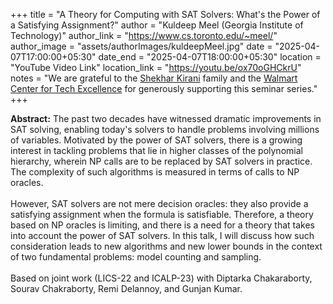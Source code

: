 +++
title = "A Theory for Computing with SAT Solvers: What's the Power of a Satisfying Assignment?"
author = "Kuldeep Meel (Georgia Institute of Technology)"
author_link = "https://www.cs.toronto.edu/~meel/"
author_image = "assets/authorImages/kuldeepMeel.jpg"
date = "2025-04-07T17:00:00+05:30"
date_end = "2025-04-07T18:00:00+05:30"
location = "YouTube Video Link"
location_link = "https://youtu.be/ox70oGHCkrU"
notes = "We are grateful to the <a href = "https://www.accel.com/people/shekhar-kirani" target= "_blank">Shekhar Kirani</a> family and the <a href = "https://www.csa.iisc.ac.in/cfe-walmart/" target= "_blank">Walmart Center for Tech Excellence</a> for generously supporting this seminar series."
+++

<b>Abstract:</b>
The past two decades have witnessed dramatic improvements in SAT solving, enabling today's solvers to handle problems involving millions of variables. Motivated by the power of SAT solvers, there is a growing interest in tackling problems that lie in higher classes of the polynomial hierarchy, wherein NP calls are to be replaced by SAT solvers in practice. The complexity of such algorithms is measured in terms of calls to NP oracles. 
<br><br>
However, SAT solvers are not mere decision oracles: they also provide a satisfying assignment when the formula is satisfiable. Therefore, a theory based on NP oracles is limiting, and there is a need for a theory that takes into account the power of SAT solvers. In this talk, I will discuss how such consideration leads to new algorithms and new lower bounds in the context of two fundamental problems: model counting and sampling.
<br><br>
Based on joint work (LICS-22 and ICALP-23) with Diptarka Chakaraborty, Sourav Chakraborty, Remi Delannoy, and Gunjan Kumar.